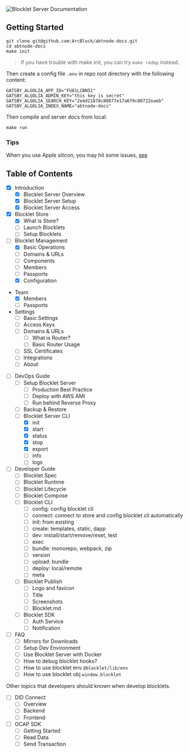 ![Blocklet Server Documentation](https://www.arcblock.io/.netlify/functions/badge/?text=ABT%20Node%20Documentation)

## Getting Started

```shell
git clone git@github.com:ArcBlock/abtnode-docs.git
cd abtnode-docs
make init
```

> If you have trouble with make init, you can try `make redep` instead.

Then create a config file `.env` in repo root directory with the following content:

```shell
GATSBY_ALGOLIA_APP_ID="FU81LCBN51"
GATSBY_ALGOLIA_ADMIN_KEY="this key is secret"
GATSBY_ALGOLIA_SEARCH_KEY="2e4d21878c80877e17a6f9c80722eaeb"
GATSBY_ALGOLIA_INDEX_NAME="abtnode-docs"
```

Then compile and server docs from local:

```shell
make run
```

### Tips

When you use Apple silicon, you may hit some issues, [see](https://github.com/ArcBlock/abtnode-docs/issues/126)

## Table of Contents

- [x] Introduction
  - [x] Blocklet Server Overview
  - [x] Blocklet Server Setup
  - [x] Blocklet Server Access
- [x] Blocklet Store
  - [x] What is Store?
  - [ ] Launch Blocklets
  - [ ] Setup Blocklets
- [ ] Blocklet Management
  - [x] Basic Operations
  - [ ] Domains & URLs
  - [ ] Components
  - [ ] Members
  - [ ] Passports
  - [x] Configuration
- Team
  - [x] Members
  - [ ] Passports
- Settings
  - [ ] Basic Settings
  - [ ] Access Keys
  - [ ] Domains & URLs
    - [ ] What is Router?
    - [ ] Basic Router Usage
  - [ ] SSL Certificates
  - [ ] Integrations
  - [ ] About
- [ ] DevOps Guide
  - [ ] Setup Blocklet Server
    - [ ] Production Best Practice
    - [ ] Deploy with AWS AMI
    - [ ] Run behind Reverse Proxy
  - [ ] Backup & Restore
  - [ ] Blocklet Server CLI
    - [x] init
    - [x] start
    - [x] status
    - [x] stop
    - [x] export
    - [ ] info
    - [ ] logs
- [ ] Developer Guide
  - [ ] Blocklet Spec
  - [ ] Blocklet Runtime
  - [ ] Blocklet Lifecycle
  - [ ] Blocklet Compose
  - [ ] Blocklet CLI
    - [ ] config: config blocklet cli
    - [ ] connect: connect to store and config blocklet cli automatically
    - [ ] init: from existing
    - [ ] create: templates, static, dapp
    - [ ] dev: install/start/remove/reset, test
    - [ ] exec
    - [ ] bundle: monorepo, webpack, zip
    - [ ] version
    - [ ] upload: bundle
    - [ ] deploy: local/remote
    - [ ] meta
  - [ ] Blocklet Publish
    - [ ] Logo and favicon
    - [ ] Title
    - [ ] Screenshots
    - [ ] Blocklet.md
  - [ ] Blocklet SDK
    - [ ] Auth Service
    - [ ] Notification
- [ ] FAQ
  - [ ] Mirrors for Downloads
  - [ ] Setup Dev Environment
  - [ ] Use Blocklet Server with Docker
  - [ ] How to debug blocklet hooks?
  - [ ] How to use blocklet env `@blocklet/lib/env`
  - [ ] How to use blocklet obj `window.blocklet`

Other topics that developers should known when develop blocklets.

- [ ] DID Connect
  - [ ] Overview
  - [ ] Backend
  - [ ] Frontend
- [ ] OCAP SDK
  - [ ] Getting Started
  - [ ] Read Data
  - [ ] Send Transaction
